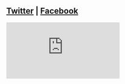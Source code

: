 ## [Twitter](http://bit.ly/fj4setw) | [Facebook](http://bit.ly/fj4sefb) ##

<div class="video-container"><iframe src="https://www.youtube.com/embed/5pUp-11y1v4?rel=0" frameborder="0" gesture="media" allow="encrypted-media" allowfullscreen></iframe></div>



